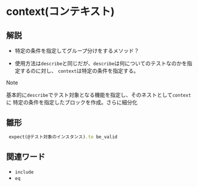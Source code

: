# context(コンテキスト)  
## 解説  
* 特定の条件を指定してグループ分けをするメソッド？  

* 使用方法は`describe`と同じだが、`describe`は何についてのテストなのかを指定するのに対し、
  `context`は特定の条件を指定する。
>[!NOTE]
>基本的に`describe`でテスト対象となる機能を指定し、そのネストとして`context`に
>特定の条件を指定したブロックを作成。さらに細分化
  
## 雛形 
```ruby
 expect(@テスト対象のインスタンス).to be_valid
```
## 関連ワード  
* `include`  
* `eq`
